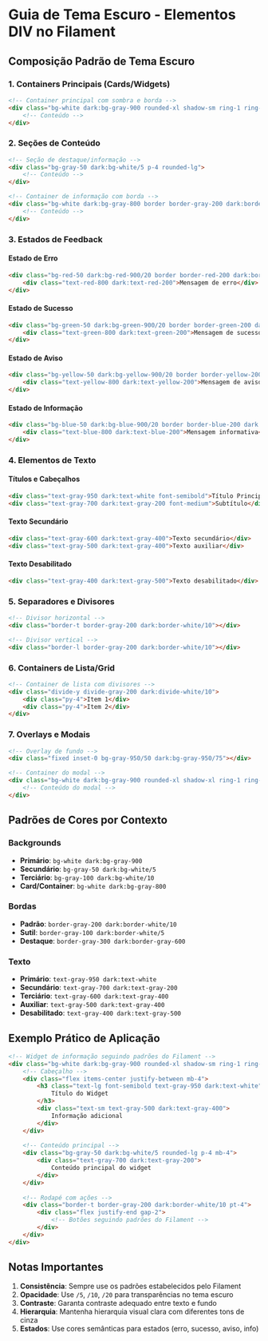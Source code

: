 # Guia de Tema Escuro - Elementos DIV no Filament

## Composição Padrão de Tema Escuro

### 1. Containers Principais (Cards/Widgets)
```html
<!-- Container principal com sombra e borda -->
<div class="bg-white dark:bg-gray-900 rounded-xl shadow-sm ring-1 ring-gray-950/5 dark:ring-white/10">
    <!-- Conteúdo -->
</div>
```

### 2. Seções de Conteúdo
```html
<!-- Seção de destaque/informação -->
<div class="bg-gray-50 dark:bg-white/5 p-4 rounded-lg">
    <!-- Conteúdo -->
</div>

<!-- Container de informação com borda -->
<div class="bg-white dark:bg-gray-800 border border-gray-200 dark:border-gray-700 rounded-lg p-4">
    <!-- Conteúdo -->
</div>
```

### 3. Estados de Feedback

#### Estado de Erro
```html
<div class="bg-red-50 dark:bg-red-900/20 border border-red-200 dark:border-red-800 rounded-lg p-4">
    <div class="text-red-800 dark:text-red-200">Mensagem de erro</div>
</div>
```

#### Estado de Sucesso
```html
<div class="bg-green-50 dark:bg-green-900/20 border border-green-200 dark:border-green-800 rounded-lg p-4">
    <div class="text-green-800 dark:text-green-200">Mensagem de sucesso</div>
</div>
```

#### Estado de Aviso
```html
<div class="bg-yellow-50 dark:bg-yellow-900/20 border border-yellow-200 dark:border-yellow-800 rounded-lg p-4">
    <div class="text-yellow-800 dark:text-yellow-200">Mensagem de aviso</div>
</div>
```

#### Estado de Informação
```html
<div class="bg-blue-50 dark:bg-blue-900/20 border border-blue-200 dark:border-blue-800 rounded-lg p-4">
    <div class="text-blue-800 dark:text-blue-200">Mensagem informativa</div>
</div>
```

### 4. Elementos de Texto

#### Títulos e Cabeçalhos
```html
<div class="text-gray-950 dark:text-white font-semibold">Título Principal</div>
<div class="text-gray-700 dark:text-gray-200 font-medium">Subtítulo</div>
```

#### Texto Secundário
```html
<div class="text-gray-600 dark:text-gray-400">Texto secundário</div>
<div class="text-gray-500 dark:text-gray-400">Texto auxiliar</div>
```

#### Texto Desabilitado
```html
<div class="text-gray-400 dark:text-gray-500">Texto desabilitado</div>
```

### 5. Separadores e Divisores
```html
<!-- Divisor horizontal -->
<div class="border-t border-gray-200 dark:border-white/10"></div>

<!-- Divisor vertical -->
<div class="border-l border-gray-200 dark:border-white/10"></div>
```

### 6. Containers de Lista/Grid
```html
<!-- Container de lista com divisores -->
<div class="divide-y divide-gray-200 dark:divide-white/10">
    <div class="py-4">Item 1</div>
    <div class="py-4">Item 2</div>
</div>
```

### 7. Overlays e Modais
```html
<!-- Overlay de fundo -->
<div class="fixed inset-0 bg-gray-950/50 dark:bg-gray-950/75"></div>

<!-- Container do modal -->
<div class="bg-white dark:bg-gray-900 rounded-xl shadow-xl ring-1 ring-gray-950/5 dark:ring-white/10">
    <!-- Conteúdo do modal -->
</div>
```

## Padrões de Cores por Contexto

### Backgrounds
- **Primário**: `bg-white dark:bg-gray-900`
- **Secundário**: `bg-gray-50 dark:bg-white/5`
- **Terciário**: `bg-gray-100 dark:bg-white/10`
- **Card/Container**: `bg-white dark:bg-gray-800`

### Bordas
- **Padrão**: `border-gray-200 dark:border-white/10`
- **Sutil**: `border-gray-100 dark:border-white/5`
- **Destaque**: `border-gray-300 dark:border-gray-600`

### Texto
- **Primário**: `text-gray-950 dark:text-white`
- **Secundário**: `text-gray-700 dark:text-gray-200`
- **Terciário**: `text-gray-600 dark:text-gray-400`
- **Auxiliar**: `text-gray-500 dark:text-gray-400`
- **Desabilitado**: `text-gray-400 dark:text-gray-500`

## Exemplo Prático de Aplicação

```html
<!-- Widget de informação seguindo padrões do Filament -->
<div class="bg-white dark:bg-gray-900 rounded-xl shadow-sm ring-1 ring-gray-950/5 dark:ring-white/10 p-6">
    <!-- Cabeçalho -->
    <div class="flex items-center justify-between mb-4">
        <h3 class="text-lg font-semibold text-gray-950 dark:text-white">
            Título do Widget
        </h3>
        <div class="text-sm text-gray-500 dark:text-gray-400">
            Informação adicional
        </div>
    </div>
    
    <!-- Conteúdo principal -->
    <div class="bg-gray-50 dark:bg-white/5 rounded-lg p-4 mb-4">
        <div class="text-gray-700 dark:text-gray-200">
            Conteúdo principal do widget
        </div>
    </div>
    
    <!-- Rodapé com ações -->
    <div class="border-t border-gray-200 dark:border-white/10 pt-4">
        <div class="flex justify-end gap-2">
            <!-- Botões seguindo padrões do Filament -->
        </div>
    </div>
</div>
```

## Notas Importantes

1. **Consistência**: Sempre use os padrões estabelecidos pelo Filament
2. **Opacidade**: Use `/5`, `/10`, `/20` para transparências no tema escuro
3. **Contraste**: Garanta contraste adequado entre texto e fundo
4. **Hierarquia**: Mantenha hierarquia visual clara com diferentes tons de cinza
5. **Estados**: Use cores semânticas para estados (erro, sucesso, aviso, info)